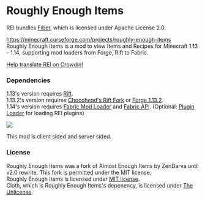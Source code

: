 # Roughly Enough Items
REI bundles [Fiber](https://github.com/DaemonicLabs/fiber), which is licensed under Apache License 2.0.

https://minecraft.curseforge.com/projects/roughly-enough-items <br>
Roughly Enough Items is a mod to view Items and Recipes for Minecraft 1.13 - 1.14, supporting mod loaders from Forge, Rift to Fabric.

[Help translate REI on Crowdin!](https://crowdin.com/project/roughly-enough-items)

### Dependencies
1.13's version requires [Rift](https://minecraft.curseforge.com/projects/rift).  
1.13.2's version requires [Chocohead's Rift Fork](https://github.com/Chocohead/Rift) or [Forge 1.13.2](https://files.minecraftforge.net/maven/net/minecraftforge/forge/index_1.13.2.html).  
1.14's version requires [Fabric Mod Loader](https://fabricmc.net/) and [Fabric API](https://minecraft.curseforge.com/projects/fabric). (Optional: [Plugin Loader](https://minecraft.curseforge.com/projects/pluginloader) for loading REI plugins)

![](https://cdn.discordapp.com/attachments/472670263234920449/536198766118830081/unknown.png)

This mod is client sided and server sided.

### License
Roughly Enough Items was a fork of Almost Enough Items by ZenDarva until v2.0 rewrite. This fork is permitted under the MIT license.  
Roughly Enough Items is licensed under [MIT license](https://github.com/shedaniel/RoughlyEnoughItems/blob/1.14/LICENSE).  
Cloth, which is Roughly Enough Items's depenency, is licensed under [The Unlicense](https://github.com/shedaniel/Cloth/blob/master/LICENSE).
